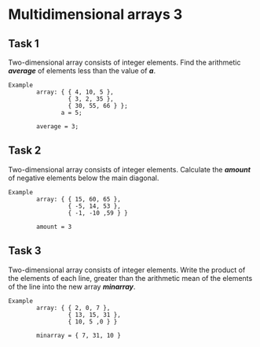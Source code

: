 # Multidimensional arrays 3

## Task 1
Two-dimensional array consists of integer elements. Find the arithmetic **_average_** of elements less than the value of **_a_**.
```
Example 
        array: { { 4, 10, 5 },
                 { 3, 2, 35 },
                 { 30, 55, 66 } };
               a = 5;

        average = 3;
```

## Task 2
Two-dimensional array consists of integer elements. Calculate the **_amount_** of negative elements below the main diagonal.
```
Example 
        array: { { 15, 60, 65 },
                 { -5, 14, 53 },
                 { -1, -10 ,59 } }

        amount = 3
```

## Task 3
Two-dimensional array consists of integer elements. Write the product of the elements of each line, greater than the arithmetic mean of the elements of the line into the new array **_minarray_**.
```
Example 
        array: { { 2, 0, 7 },
                 { 13, 15, 31 },
                 { 10, 5 ,0 } }
                 
        minarray = { 7, 31, 10 }
```
